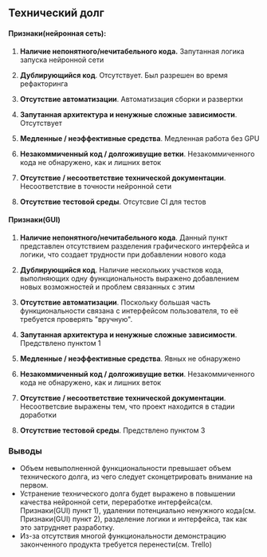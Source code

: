 ## Технический долг
#### Признаки(нейронная сеть):
1. **Наличие непонятного/нечитабельного кода.**
Запутанная логика запуска нейронной сети

2. **Дублирующийся код**.
Отсутствует. Был разрешен во время рефакторинга

3. **Отсутствие автоматизации**.
Автоматизация сборки и развертки

4. **Запутанная архитектура и ненужные сложные зависимости**.
Отсутствует

5. **Медленные / неэффективные средства**.
Медленная работа без GPU

6. **Незакоммиченный код / долгоживущие ветки**.
Незакоммиченного кода не обнаружено, как и лишних веток

7. **Отсутствие / несоответствие технической документации**.
Несоответствие в точности нейронной сети

8. **Отсутствие тестовой среды**.
Отсутсвие CI для тестов

#### Признаки(GUI)
1. **Наличие непонятного/нечитабельного кода**.
Данный пункт представлен отсутствием разделения графического интерфейса и логики, что создает трудности при добавлении нового кода

2. **Дублирующийся код**.
Наличие нескольких участков кода, выполняющих одну функциональность выражено добавлением новых возможностей и проблем связанных с этим

3. **Отсутствие автоматизации**.
Поскольку большая часть функциональности связана с интерфейсом пользователя, то её требуется проверять "вручную".

4. **Запутанная архитектура и ненужные сложные зависимости**.
Предствлено пунктом 1

5. **Медленные / неэффективные средства**.
Явных не обнаружено

6. **Незакоммиченный код / долгоживущие ветки**.
Незакоммиченного кода не обнаружено, как и лишних веток

7. **Отсутствие / несоответствие технической документации**.
Несоответсвие выражены тем, что проект находится в стадии доработки

8. **Отсутствие тестовой среды**.
Предствлено пунктом 3

### Выводы
* Объем невыполненной функциональности превышает объем технического долга, из чего следует сконцетрировать внимание на первом.
* Устранение технического долга будет выражено в повышении качества нейронной сети, переработке интерфейса(см. Признаки(GUI) пункт 1), удалении потенциально ненужного кода(см. Признаки(GUI) пункт 2), разделение логики и интерфейса, так как это затрудняет разработку.
* Из-за отсутствия многой функциональности демонстрацию законченного продукта требуется перенести(см. Trello)
